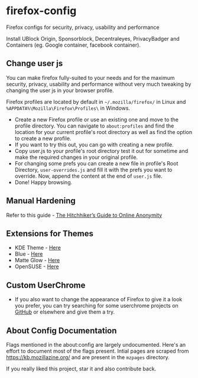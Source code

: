 # firefox-config
Firefox configs for security, privacy, usability and performance

Install UBlock Origin, Sponsorblock, Decentraleyes, PrivacyBadger and Containers (eg. Google container, facebook container).

## Change user js

You can make firefox fully-suited to your needs and for the maximum security, privacy, usability and performance without very much tweaking by changing the user js in your browser profile.

Firefox profiles are located by default in `~/.mozilla/firefox/` in Linux and `%APPDATA%\Mozilla\Firefox\Profiles\` in Windows.


- Create a new Firefox profile or use an existing one and move to the profile directory. You can navigate to `about:profiles` and find the location for your current profile's root directory as well as find the option to create a new profile. 
- If you want to try this out, you can go with creating a new profile.
- Copy user.js to your profile's root directory test it out for sometime and make the required changes in your original profile.
- For changing some prefs you can create a new file in profile's Root Directory, `user-overrides.js` and fill it with the prefs you want to override. Now, append the content at the end of `user.js` file.
- Done! Happy browsing.

## Manual Hardening

Refer to this guide - [The Hitchhiker’s Guide to Online Anonymity](https://anonymousplanet.org/guide.html#firefox-1)

## Extensions for Themes

- KDE Theme - [Here](https://addons.mozilla.org/en-US/firefox/addon/astitva-kde/?utm_source=addons.mozilla.org&utm_medium=referral&utm_content=search)
- Blue - [Here](https://addons.mozilla.org/en-US/firefox/addon/astitva-blue/?utm_source=addons.mozilla.org&utm_medium=referral&utm_content=search)
- Matte Glow - [Here](https://addons.mozilla.org/en-US/firefox/addon/astitva-matte-glow/?utm_source=addons.mozilla.org&utm_medium=referral&utm_content=search)
- OpenSUSE - [Here](https://addons.mozilla.org/en-US/firefox/addon/astitva-opensuse/?utm_source=addons.mozilla.org&utm_medium=referral&utm_content=search)

## Custom UserChrome

- If you also want to change the appearance of Firefox to give it a look you prefer, you can try searching for some userchrome projects on [GitHub](https://github.com/search?q=firefox%20userchrome&type=repositories) or elsewhere and give them a try.

## About Config Documentation

Flags mentioned in the about:config are largely undocumented. Here's an effort to document most of the flags present. Intial pages are scraped from https://kb.mozillazine.org/ and are present in the `mzpages` directory.

If you really liked this project, star it and also contribute back.

